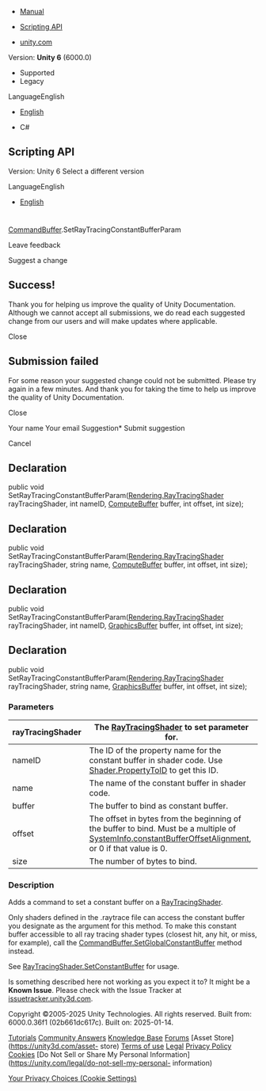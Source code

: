 [ ]()

  * [Manual](../Manual/index.html)
  * [Scripting API](../ScriptReference/index.html)

  * [unity.com](https://unity.com/)

Version: **Unity 6** (6000.0)

  * Supported
  * Legacy

LanguageEnglish

  * [English]()

  * C#

[ ](https://docs.unity3d.com)

## Scripting API

Version: Unity 6 Select a different version

LanguageEnglish

  * [English]()

#
[CommandBuffer](Rendering.CommandBuffer.html).SetRayTracingConstantBufferParam

Leave feedback

Suggest a change

## Success!

Thank you for helping us improve the quality of Unity Documentation. Although
we cannot accept all submissions, we do read each suggested change from our
users and will make updates where applicable.

Close

## Submission failed

For some reason your suggested change could not be submitted. Please <a>try
again</a> in a few minutes. And thank you for taking the time to help us
improve the quality of Unity Documentation.

Close

Your name Your email Suggestion* Submit suggestion

Cancel

[ ]()

## Declaration

public void
SetRayTracingConstantBufferParam([Rendering.RayTracingShader](Rendering.RayTracingShader.html)
rayTracingShader, int nameID, [ComputeBuffer](ComputeBuffer.html) buffer, int
offset, int size);

## Declaration

public void
SetRayTracingConstantBufferParam([Rendering.RayTracingShader](Rendering.RayTracingShader.html)
rayTracingShader, string name, [ComputeBuffer](ComputeBuffer.html) buffer, int
offset, int size);

## Declaration

public void
SetRayTracingConstantBufferParam([Rendering.RayTracingShader](Rendering.RayTracingShader.html)
rayTracingShader, int nameID, [GraphicsBuffer](GraphicsBuffer.html) buffer,
int offset, int size);

## Declaration

public void
SetRayTracingConstantBufferParam([Rendering.RayTracingShader](Rendering.RayTracingShader.html)
rayTracingShader, string name, [GraphicsBuffer](GraphicsBuffer.html) buffer,
int offset, int size);

### Parameters

rayTracingShader | The [RayTracingShader](Rendering.RayTracingShader.html) to set parameter for.  
---|---  
nameID | The ID of the property name for the constant buffer in shader code. Use [Shader.PropertyToID](Shader.PropertyToID.html) to get this ID.  
name | The name of the constant buffer in shader code.  
buffer | The buffer to bind as constant buffer.  
offset | The offset in bytes from the beginning of the buffer to bind. Must be a multiple of [SystemInfo.constantBufferOffsetAlignment](SystemInfo-constantBufferOffsetAlignment.html), or 0 if that value is 0.  
size | The number of bytes to bind.  
  
### Description

Adds a command to set a constant buffer on a
[RayTracingShader](Rendering.RayTracingShader.html).

Only shaders defined in the .raytrace file can access the constant buffer you
designate as the argument for this method. To make this constant buffer
accessible to all ray tracing shader types (closest hit, any hit, or miss, for
example), call the
[CommandBuffer.SetGlobalConstantBuffer](Rendering.CommandBuffer.SetGlobalConstantBuffer.html)
method instead.  
  
See
[RayTracingShader.SetConstantBuffer](Rendering.RayTracingShader.SetConstantBuffer.html)
for usage.

Is something described here not working as you expect it to? It might be a
**Known Issue**. Please check with the Issue Tracker at
[issuetracker.unity3d.com](https://issuetracker.unity3d.com).

Copyright ©2005-2025 Unity Technologies. All rights reserved. Built from:
6000.0.36f1 (02b661dc617c). Built on: 2025-01-14.

[Tutorials](https://unity3d.com/learn) [Community
Answers](https://answers.unity3d.com) [Knowledge
Base](https://support.unity3d.com/hc/en-us)
[Forums](https://forum.unity3d.com) [Asset Store](https://unity3d.com/asset-
store) [Terms of use](https://docs.unity3d.com/Manual/TermsOfUse.html)
[Legal](https://unity.com/legal) [Privacy
Policy](https://unity.com/legal/privacy-policy)
[Cookies](https://unity.com/legal/cookie-policy) [Do Not Sell or Share My
Personal Information](https://unity.com/legal/do-not-sell-my-personal-
information)

[Your Privacy Choices (Cookie Settings)](javascript:void\(0\);)

